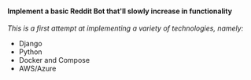 #### Implement a basic Reddit Bot that'll slowly increase in functionality

*This is a first attempt at implementing a variety of technologies, namely:*

- Django
- Python
- Docker and Compose
- AWS/Azure
